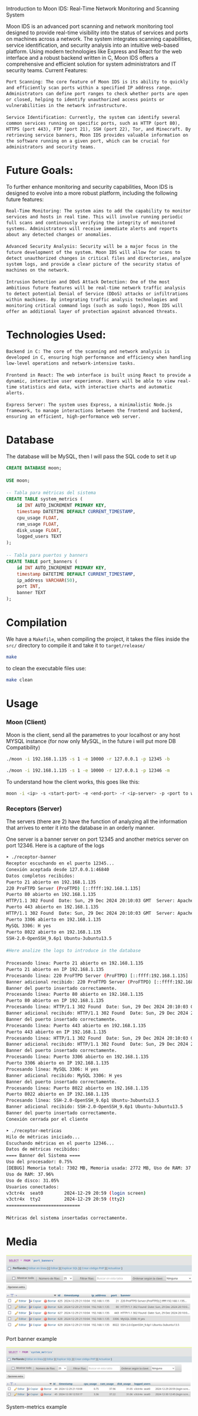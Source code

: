 Introduction to Moon IDS: Real-Time Network Monitoring and Scanning System

Moon IDS is an advanced port scanning and network monitoring tool designed to provide real-time visibility into the status of services and ports on machines across a network. The system integrates scanning capabilities, service identification, and security analysis into an intuitive web-based platform. Using modern technologies like Express and React for the web interface and a robust backend written in C, Moon IDS offers a comprehensive and efficient solution for system administrators and IT security teams.
Current Features:

    Port Scanning: The core feature of Moon IDS is its ability to quickly and efficiently scan ports within a specified IP address range. Administrators can define port ranges to check whether ports are open or closed, helping to identify unauthorized access points or vulnerabilities in the network infrastructure.

    Service Identification: Currently, the system can identify several common services running on specific ports, such as HTTP (port 80), HTTPS (port 443), FTP (port 21), SSH (port 22), Tor, and Minecraft. By retrieving service banners, Moon IDS provides valuable information on the software running on a given port, which can be crucial for administrators and security teams.

# Future Goals:

To further enhance monitoring and security capabilities, Moon IDS is designed to evolve into a more robust platform, including the following future features:

    Real-Time Monitoring: The system aims to add the capability to monitor services and hosts in real time. This will involve running periodic full scans and continuously verifying the integrity of monitored systems. Administrators will receive immediate alerts and reports about any detected changes or anomalies.

    Advanced Security Analysis: Security will be a major focus in the future development of the system. Moon IDS will allow for scans to detect unauthorized changes in critical files and directories, analyze system logs, and provide a clear picture of the security status of machines on the network.

    Intrusion Detection and DDoS Attack Detection: One of the most ambitious future features will be real-time network traffic analysis to detect potential Denial of Service (DDoS) attacks or infiltrations within machines. By integrating traffic analysis technologies and monitoring critical command logs (such as sudo logs), Moon IDS will offer an additional layer of protection against advanced threats.

# Technologies Used:

    Backend in C: The core of the scanning and network analysis is developed in C, ensuring high performance and efficiency when handling low-level operations and network-intensive tasks.

    Frontend in React: The web interface is built using React to provide a dynamic, interactive user experience. Users will be able to view real-time statistics and data, with interactive charts and automatic alerts.

    Express Server: The system uses Express, a minimalistic Node.js framework, to manage interactions between the frontend and backend, ensuring an efficient, high-performance web server.


# Database

The database will be MySQL, then I will pass the SQL code to set it up

```SQL
CREATE DATABASE moon;

USE moon;

-- Tabla para métricas del sistema
CREATE TABLE system_metrics (
    id INT AUTO_INCREMENT PRIMARY KEY,
    timestamp DATETIME DEFAULT CURRENT_TIMESTAMP,
    cpu_usage FLOAT,
    ram_usage FLOAT,
    disk_usage FLOAT,
    logged_users TEXT
);

-- Tabla para puertos y banners
CREATE TABLE port_banners (
    id INT AUTO_INCREMENT PRIMARY KEY,
    timestamp DATETIME DEFAULT CURRENT_TIMESTAMP,
    ip_address VARCHAR(50),
    port INT,
    banner TEXT
);
```
# Compilation

We have a `Makefile`, when compiling the project, it takes the files inside the `src/` directory to compile it and take it to `target/release/`

```bash
make
```

to clean the executable files use:

```bash
make clean
```

# Usage 

### Moon (Client)

Moon is the client, send all the parametres to your localhost or any host MYSQL instance (for now only MySQL, in the future i will put more DB Compatibility)

```bash
./moon -i 192.168.1.135 -s 1 -e 10000 -r 127.0.0.1 -p 12345 -b
```

```bash
./moon -i 192.168.1.135 -s 1 -e 10000 -r 127.0.0.1 -p 12346 -m
```

To understand how the client works, this goes like this: 

```bash
moon -i <ip> -s <start-port> -e <end-port> -r <ip-server> -p <port to which it measures> -b (banner) -m (system-metrics)
```

### Receptors (Server)

The servers (there are 2) have the function of analyzing all the information that arrives to enter it into the database in an orderly manner.

One server is a banner server on port 12345 and another metrics server on port 12346. Here is a capture of the logs

```bash
➤ ./receptor-banner
Receptor escuchando en el puerto 12345...
Conexión aceptada desde 127.0.0.1:46840
Datos completos recibidos:
Puerto 21 abierto en 192.168.1.135
220 ProFTPD Server (ProFTPD) [::ffff:192.168.1.135]
Puerto 80 abierto en 192.168.1.135
HTTP/1.1 302 Found  Date: Sun, 29 Dec 2024 20:10:03 GMT  Server: Apache/2.4.56 (Unix) OpenSSL/1.1.1t PHP/8.2.4 mod_perl/2.0.12 Perl/v5.34.1  X-Powered-By: PHP/8.2.4  Location: http://localhost/dashboard/  Content-Length: 0  Content-Type: text/html; charset=UTF-8    
Puerto 443 abierto en 192.168.1.135
HTTP/1.1 302 Found  Date: Sun, 29 Dec 2024 20:10:03 GMT  Server: Apache/2.4.56 (Unix) OpenSSL/1.1.1t PHP/8.2.4 mod_perl/2.0.12 Perl/v5.34.1  X-Powered-By: PHP/8.2.4  Location: https://localhost/dashboard/  Content-Length: 0  Content-Type: text/html; charset=UTF-8    
Puerto 3306 abierto en 192.168.1.135
MySQL 3306: H yes
Puerto 8022 abierto en 192.168.1.135
SSH-2.0-OpenSSH_9.6p1 Ubuntu-3ubuntu13.5  

#Here analize the logs to introduce in the database

Procesando línea: Puerto 21 abierto en 192.168.1.135
Puerto 21 abierto en IP 192.168.1.135
Procesando línea: 220 ProFTPD Server (ProFTPD) [::ffff:192.168.1.135]
Banner adicional recibido: 220 ProFTPD Server (ProFTPD) [::ffff:192.168.1.135]
Banner del puerto insertado correctamente.
Procesando línea: Puerto 80 abierto en 192.168.1.135
Puerto 80 abierto en IP 192.168.1.135
Procesando línea: HTTP/1.1 302 Found  Date: Sun, 29 Dec 2024 20:10:03 GMT  Server: Apache/2.4.56 (Unix) OpenSSL/1.1.1t PHP/8.2.4 mod_perl/2.0.12 Perl/v5.34.1  X-Powered-By: PHP/8.2.4  Location: http://localhost/dashboard/  Content-Length: 0  Content-Type: text/html; charset=UTF-8    
Banner adicional recibido: HTTP/1.1 302 Found  Date: Sun, 29 Dec 2024 20:10:03 GMT  Server: Apache/2.4.56 (Unix) OpenSSL/1.1.1t PHP/8.2.4 mod_perl/2.0.12 Perl/v5.34.1  X-Powered-By: PHP/8.2.4  Location: http://localhost/dashboard/  Content-Length: 0  Content-Type: text/html; charset=UTF-8    
Banner del puerto insertado correctamente.
Procesando línea: Puerto 443 abierto en 192.168.1.135
Puerto 443 abierto en IP 192.168.1.135
Procesando línea: HTTP/1.1 302 Found  Date: Sun, 29 Dec 2024 20:10:03 GMT  Server: Apache/2.4.56 (Unix) OpenSSL/1.1.1t PHP/8.2.4 mod_perl/2.0.12 Perl/v5.34.1  X-Powered-By: PHP/8.2.4  Location: https://localhost/dashboard/  Content-Length: 0  Content-Type: text/html; charset=UTF-8    
Banner adicional recibido: HTTP/1.1 302 Found  Date: Sun, 29 Dec 2024 20:10:03 GMT  Server: Apache/2.4.56 (Unix) OpenSSL/1.1.1t PHP/8.2.4 mod_perl/2.0.12 Perl/v5.34.1  X-Powered-By: PHP/8.2.4  Location: https://localhost/dashboard/  Content-Length: 0  Content-Type: text/html; charset=UTF-8    
Banner del puerto insertado correctamente.
Procesando línea: Puerto 3306 abierto en 192.168.1.135
Puerto 3306 abierto en IP 192.168.1.135
Procesando línea: MySQL 3306: H yes
Banner adicional recibido: MySQL 3306: H yes
Banner del puerto insertado correctamente.
Procesando línea: Puerto 8022 abierto en 192.168.1.135
Puerto 8022 abierto en IP 192.168.1.135
Procesando línea: SSH-2.0-OpenSSH_9.6p1 Ubuntu-3ubuntu13.5  
Banner adicional recibido: SSH-2.0-OpenSSH_9.6p1 Ubuntu-3ubuntu13.5  
Banner del puerto insertado correctamente.
Conexión cerrada por el cliente
```

```bash
➤ ./receptor-metricas
Hilo de métricas iniciado...
Escuchando métricas en el puerto 12346...
Datos de métricas recibidos:
==== Banner del Sistema ====
Uso del procesador: 0.75%
[DEBUG] Memoria total: 7302 MB, Memoria usada: 2772 MB, Uso de RAM: 37.96%
Uso de RAM: 37.96%
Uso de disco: 31.05%
Usuarios conectados:
v3ctr4x  seat0        2024-12-29 20:59 (login screen)
v3ctr4x  tty2         2024-12-29 20:59 (tty2)
============================

Métricas del sistema insertadas correctamente.
```


# Media

![port-banner](media/port-banner.png)

Port banner example


![system-metrics](media/system-metrics.png)

System-metrics example


